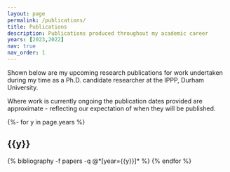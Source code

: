 ```yaml
---
layout: page
permalink: /publications/
title: Publications
description: Publications produced throughout my academic career
years: [2023,2022]
nav: true
nav_order: 1
---
```


Shown below are my upcoming research publications for work undertaken
during my time as a Ph.D. candidate researcher at the IPPP, Durham University.

Where work is currently ongoing the publication dates provided are
approximate - reflecting our expectation of when they will be published.

<!-- _pages/publications.md -->
<div class="publications">

{%- for y in page.years %}
  <h2 class="year">{{y}}</h2>
  {% bibliography -f papers -q @*[year={{y}}]* %}
{% endfor %}

</div>
